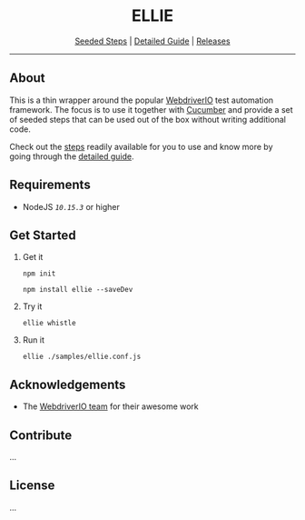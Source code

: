 <h1 align="center">ELLIE</h1>

<p align="center">
  <a href="docs/SEEDED_STEPS.md">Seeded Steps</a> |
  <a href="docs/DETAILED_GUIDE.md">Detailed Guide</a> |
  <a href="docs/RELEASES.md">Releases</a>
</p>

---

## About

This is a thin wrapper around the popular [WebdriverIO](https://webdriver.io/) test automation framework. The focus is to use it together with [Cucumber](https://cucumber.io/docs/guides/overview/) and provide a set of seeded steps that can be used out of the box without writing additional code.

Check out the [steps](./docs/SEEDED_STEPS.md) readily available for you to use and know more by going through the [detailed guide](./docs/DETAILED_GUIDE.md).

## Requirements

- NodeJS _`10.15.3`_ or higher

## Get Started

1. Get it

   `npm init`

   `npm install ellie --saveDev`

2. Try it

   `ellie whistle`

3. Run it

   `ellie ./samples/ellie.conf.js`

## Acknowledgements

- The [WebdriverIO team](https://github.com/webdriverio/webdriverio/graphs/contributors) for their awesome work

## Contribute

...

## License

...
